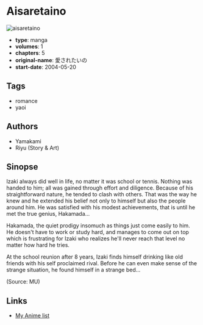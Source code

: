 # Aisaretaino

![aisaretaino](https://cdn.myanimelist.net/images/manga/2/40555.jpg)

-   **type**: manga
-   **volumes**: 1
-   **chapters**: 5
-   **original-name**: 愛されたいの
-   **start-date**: 2004-05-20

## Tags

-   romance
-   yaoi

## Authors

-   Yamakami
-   Riyu (Story & Art)

## Sinopse

Izaki always did well in life, no matter it was school or tennis. Nothing was handed to him; all was gained through effort and diligence. Because of his straightforward nature, he tended to clash with others. That was the way he knew and he extended his belief not only to himself but also the people around him. He was satisfied with his modest achievements, that is until he met the true genius, Hakamada...

Hakamada, the quiet prodigy insomuch as things just come easily to him. He doesn't have to work or study hard, and manages to come out on top which is frustrating for Izaki who realizes he'll never reach that level no matter how hard he tries.

At the school reunion after 8 years, Izaki finds himself drinking like old friends with his self proclaimed rival. Before he can even make sense of the strange situation, he found himself in a strange bed...

(Source: MU)

## Links

-   [My Anime list](https://myanimelist.net/manga/2005/Aisaretaino)
